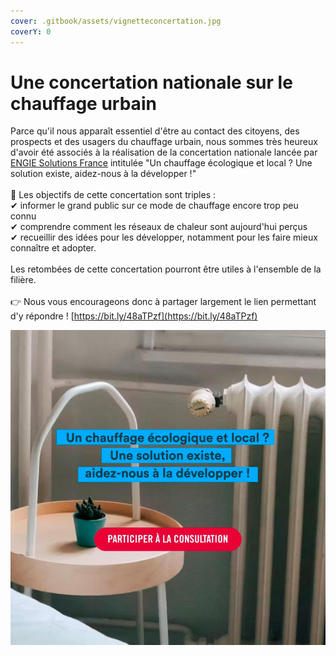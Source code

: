 ```yaml
---
cover: .gitbook/assets/vignetteconcertation.jpg
coverY: 0
---
```


# Une concertation nationale sur le chauffage urbain

Parce qu'il nous apparaît essentiel d'être au contact des citoyens, des prospects et des usagers du chauffage urbain, nous sommes très heureux d'avoir été associés à la réalisation de la concertation nationale lancée par [ENGIE Solutions France](https://www.engie-solutions.com/fr) intitulée "Un chauffage écologique et local ? Une solution existe, aidez-nous à la développer !"\
\
🎯 Les objectifs de cette concertation sont triples :\
✔ informer le grand public sur ce mode de chauffage encore trop peu connu\
✔ comprendre comment les réseaux de chaleur sont aujourd'hui perçus\
✔ recueillir des idées pour les développer, notamment pour les faire mieux connaître et adopter.\
\
Les retombées de cette concertation pourront être utiles à l'ensemble de la filière.\
\
👉 Nous vous encourageons donc à partager largement le lien permettant d'y répondre ! [https://bit.ly/48aTPzf](https://bit.ly/48aTPzf)

![](.gitbook/assets/consultation.jpg)
